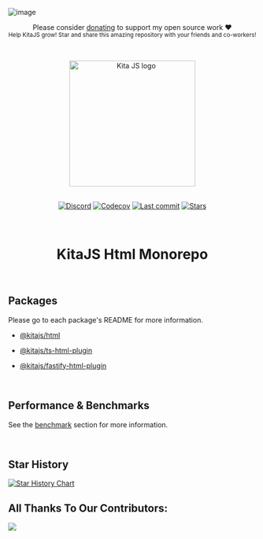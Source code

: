 ![image](https://github.com/kitajs/html/assets/47537704/edd85ef1-9469-475e-83f8-c6819cf2cc1b)<p align="center">
   Please consider <a href="https://github.com/sponsors/arthurfiorette" target="_blank">donating</a> to support my open source work ❤️
  <br />
  <sup>
   Help KitaJS grow! Star and share this amazing repository with your friends and co-workers!
  </sup>
</p>

<br />

<p align="center" >
  <a href="https://kita.js.org" target="_blank" rel="noopener noreferrer">
    <img src="https://kita.js.org/logo.png" width="256" alt="Kita JS logo" />
  </a>
</p>

<br />

<div align="center">
  <a href="https://kita.js.org/discord"><img src="https://img.shields.io/discord/1216165027774595112?logo=discord&logoColor=white&color=%237289da" alt="Discord"></a>
  <a title="Codecov" target="_blank" href="https://app.codecov.io/gh/kitajs/html"><img alt="Codecov" src="https://img.shields.io/codecov/c/github/kitajs/html?token=ML0KGCU0VM"></a>
  <a title="Last Commit" target="_blank" href="https://github.com/kitajs/html/commits/master"><img alt="Last commit" src="https://img.shields.io/github/last-commit/kitajs/html"></a>
  <a href="https://github.com/kitajs/html/stargazers"><img src="https://img.shields.io/github/stars/kitajs/html?logo=github&label=Stars" alt="Stars"></a>
</div>

<br />
<br />

<h1 align="center">
  KitaJS Html Monorepo
</h1>

<br />

## Packages

Please go to each package's README for more information.

- [@kitajs/html](./packages/html#readme)

- [@kitajs/ts-html-plugin](./packages/ts-html-plugin#readme)

- [@kitajs/fastify-html-plugin](./packages/fastify-html-plugin#readme)

<br />

## Performance & Benchmarks

See the [benchmark](./benchmarks) section for more information.

<br />

## Star History

<a href="https://star-history.com/#kitajs/html&Date">
  <picture>
    <source media="(prefers-color-scheme: dark)" srcset="https://api.star-history.com/svg?repos=kitajs/html&type=Date&theme=dark" />
    <source media="(prefers-color-scheme: light)" srcset="https://api.star-history.com/svg?repos=kitajs/html&type=Date" />
    <img alt="Star History Chart" src="https://api.star-history.com/svg?repos=kitajs/html&type=Date" />
  </picture>
</a>

<br />

## All Thanks To Our Contributors:

<a href="https://github.com/kitajs/html/graphs/contributors">
  <img src="https://contrib.rocks/image?repo=kitajs/html" />
</a>

<br />
